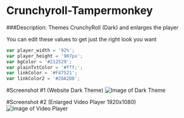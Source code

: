 # Crunchyroll-Tampermonkey
###Description: 
Themes CrunchyRoll (Dark) and enlarges the player


You can edit these values to get just the right look you want

```javascript
var player_width = '92%';
var player_height = '907px';
var bgColor = '#212529';
var plainTxtColor = '#fff;';
var linkColor = '#F47521';
var linkColor2 = '#28A2D8';
```

#Screenshot #1 (Website Dark Theme)
![Image of Dark Theme](https://i.imgur.com/5Yil5rq.png)

#Screenshot #2 (Enlarged Video Player 1920x1080)
![Image of Video Player](https://i.imgur.com/UttPyS2.jpg)
